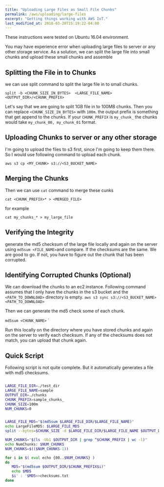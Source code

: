 ```yaml
---
title: "Uploading Large Files as Small File Chunks"
permalink: /aws/uploading/large-files
excerpt: "Getting things working with AWS IoT."
last_modified_at: 2018-03-20T15:19:22-04:00
---
```


These instructions were tested on Ubuntu 16.04 environment.

You may have experience error when uploading large files to server or any other storage service.
As a solution, we can split the large file into small chunks and upload these small chunks and assemble


## Splitting the File in to Chunks

we can use split command to split the large file in to small chunks.

`split -b <CHUNK_SIZE_IN_BYTES>  <LARGE_FILE_NAME> <OUTPUT_DIR>/<CHUNK_PREFIX>`

Let's say that we are going to split 1GB file in to 100MB chunks. Then you can replace `<CHUNK_SIZE_IN_BYTES>` with `100m`.
the output prefix is something that get append to the chunks. If your `CHUNK_PREFIX` is `my_chunk_` the chunks would take `my_chunk_00, my_chunk_01` format.
 

## Uploading Chunks to server or any other storage
I'm going to upload the files to s3 first, since I'm going to keep them there. So I would use following command to upload each chunk.

`aws s3 cp <MY_CHUNK> s3://<S3_BUCKET_NAME>`

## Merging the Chunks

Then we can use `cat` command to merge these cunks

`cat <CHUNK_PREFIX>* > <MERGED_FILE>`

for example

`cat my_chunks_* > my_large_file`
## Verifying the Integrity

generate the md5 checksum of the large file locally and again on the server using `md5sum <FILE_NAME>`and compare. If the checksums are the same. We are good to go.
If not, you have to figure out the chunk that has been corrupted.

## Identifying Corrupted Chunks (Optional)

We can download the chunks to an ec2 instance. 
Following command assumes that I only have the chunks in the s3 bucket and the `<PATH_TO_DOWNLOAD>` directory is empty.
`aws s3 sync s3://<S3_BUCKET_NAME> <PATH_TO_DOWNLOAD>`

Then we can generate the md5 check some of each chunk.


`md5sum <CHUNK_NAME>`
`

Run this locally on the directory where you have stored chunks and again on the server to verify each checksum. 
If any of the checksums does not match, you can upload that chunk again.


## Quick Script

Following script is not quite complete. But it automatically generates a file with md5 checksums.

```bash

LARGE_FILE_DIR=./test_dir
LARGE_FILE_NAME=sample
OUTPUT_DIR=./chunks
CHUNK_PREFIX=sample_chunks_
CHUNK_SIZE=100m
NUM_CHUNKS=0


LARGE_FILE_MD5="$(md5sum $LARGE_FILE_DIR/$LARGE_FILE_NAME)"
echo LargeFileMD5: $LARGE_FILE_MD5
split --bytes=$CHUNK_SIZE -d $LARGE_FILE_DIR/$LARGE_FILE_NAME $OUTPUT_DIR/$CHUNK_PREFIX

NUM_CHUNKS="$(ls -Ub1 $OUTPUT_DIR | grep ^$CHUNK_PREFIX | wc -l)"
echo NumChunks: $NUM_CHUNKS
NUM_CHUNKS=$(($NUM_CHUNKS-1))

for i in $( eval echo {00..$NUM_CHUNKS} )
do
   MD5="$(md5sum $OUTPUT_DIR/$CHUNK_PREFIX$i)"
   echo $MD5
   $i' : '$MD5>>checksums.txt
done
```

